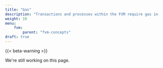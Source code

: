 ```yaml
---
title: "Gas"
description: "Transactions and processes within the FVM require gas in order to pay the nodes running the actors and contracts. This page details what gas is, how it's used, and how to properly manage it within your actors and contracts."
weight: 10
menu:
    fvm:
        parent: "fvm-concepts"
draft: true
---
```


{{< beta-warning >}}

We're still working on this page.

<!-- - How is gas estimated? -->
<!-- - How is gas accounted for? How do I estimate gas? -->

